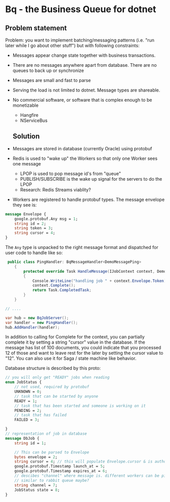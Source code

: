 # Bq - the Business Queue for dotnet

## Problem statement

Problem: you want to implement batching/messaging patterns (i.e. "run later while I go about other stuff") but with following constraints:

- Messages appear change state together with business transactions.
- There are no messages anywhere apart from database. There are no queues to
  back up or synchronize
- Messages are small and fast to parse
- Serving the load is not limited to dotnet. Message types are shareable.
- No commercial software, or software that is complex enough to be monetizable

  - Hangfire
  - NServiceBus

  ## Solution

- Messages are stored in database (currently Oracle) using protobuf
- Redis is used to "wake up" the Workers so that only one Worker sees one message

  - LPOP is used to pop message id's from "queue"
  - PUBLISH/SUBSCRIBE is the wake up signal for the servers to do the LPOP
  - Research: Redis Streams viablity?

- Workers are registered to handle protobuf types. The message envelope they see is:

```protobuf
message Envelope {
    google.protobuf.Any msg = 1;
    string id = 2;
    string token = 3;
    string cursor = 4;
}
```

The `Any` type is unpacked to the right message format and dispatched for user
code to handle like so:

```csharp
 public class PingHandler: BqMessageHandler<DemoMessagePing>
    {
        protected override Task HandleMessage(IJobContext context, DemoMessagePing message)
        {
            Console.WriteLine("handling job " + context.Envelope.Token);
            context.Complete();
            return Task.CompletedTask;
        }
    }

// ....

var hub = new BqJobServer();
var handler = new PingHandler();
hub.AddHandler(handler);


```

In addition to calling for Complete for the context, you can partially complete it
by setting a string "cursor" value in the database. If the message has list of 100 documents, you could indicate that you processed 12 of those and want to leave
rest for the later by setting the cursor value to "12". You can also use it for
Saga / state machine like behavior.

Database structure is described by this proto:

```protobuf
// you will only get "READY" jobs when reading
enum JobStatus {
    // not used, required by protobuf
    UNKNOWN = 0;
    // task that can be started by anyone
    READY = 1;
    // task that has been started and someone is working on it
    PENDING = 2;
    // task that has failed
    FAILED = 3;

}
// representation of job in database
message DbJob {
    string id = 1;

    // This can be parsed to Envelope
    bytes envelope = 2;
    string cursor = 4; // this will populate Envelope.cursor & is authority
    google.protobuf.Timestamp launch_at = 5;
    google.protobuf.Timestamp expires_at = 6;
    // descibes "channel" where message is. different workers can be picky about what channels they care about
    // similar to rabbit queue maybe?
    string channel = 7;
    JobStatus state = 8;
}

```
